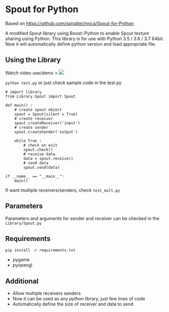 # Spout for Python

Based on https://github.com/spiraltechnica/Spout-for-Python

A modified Spout library using Boost::Python to enable Spout texture sharing using Python.
This library is for use with Python 3.5 / 3.6 / 3.7 64bit. Now it will automatically define python version and load appropriate file.

## Using the Library

Watch video use/demo > 
[![](http://img.youtube.com/vi/CmI4zwSAajw/0.jpg)](http://www.youtube.com/watch?v=CmI4zwSAajw "Spout for Python")

```python test.py```
or just check sample code in the test.py
```
# import library
from Library.Spout import Spout

def main() :
    # create spout object
    spout = Spout(silent = True)
    # create receiver
    spout.createReceiver('input')
    # create sender
    spout.createSender('output')

    while True :
        # check on exit
        spout.check()
        # receive data
        data = spout.receive()
        # send data
        spout.send(data)
    
if __name__ == "__main__":
    main()
```

If want multiple receivers/senders, check ```test_mult.py```

## Parameters 
Parameters and arguments for sender and receiver can be checked in the ```Library/Spout.py```

## Requirements

```
pip install -r requirements.txt
```

- pygame
- pyopengl

## Additional
* Allow multiple receivers senders
* Now it can be used as any python library, just few lines of code
* Automatically define the size of receiver and data to send
